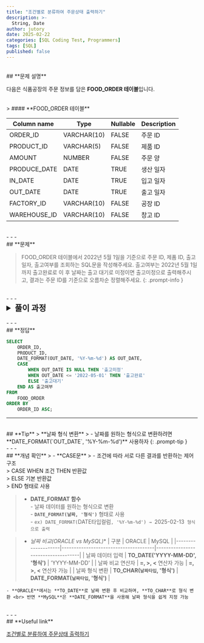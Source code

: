 ```yaml
---
title: "조건별로 분류하여 주문상태 출력하기"
description: >-
  String, Date
author: jutory
date: 2025-02-22
categories: [SQL Coding Test, Programmers]
tags: [SQL]
published: false
---
```

<br>
## **문제 설명**

다음은 식품공장의 주문 정보를 담은 **FOOD_ORDER 테이블**입니다.

<br>
> #### **FOOD_ORDER 테이블**

| Column name   | Type        | Nullable | Description       |
|---------------|-------------|----------|-------------------|
| ORDER_ID      | VARCHAR(10) | FALSE    | 주문 ID           |
| PRODUCT_ID    | VARCHAR(5)  | FALSE    | 제품 ID           |
| AMOUNT        | NUMBER      | FALSE    | 주문 양           |
| PRODUCE_DATE  | DATE        | TRUE     | 생산 일자         |
| IN_DATE       | DATE        | TRUE     | 입고 일자         |
| OUT_DATE      | DATE        | TRUE     | 출고 일자         |
| FACTORY_ID    | VARCHAR(10) | FALSE    | 공장 ID           |
| WAREHOUSE_ID  | VARCHAR(10) | FALSE    | 창고 ID           |

<br>
- - -
<br>
## **문제**

> FOOD_ORDER 테이블에서 2022년 5월 1일을 기준으로 주문 ID, 제품 ID, 출고일자, 출고여부를 조회하는 SQL문을 작성해주세요. 출고여부는 2022년 5월 1일까지 출고완료로 이 후 날짜는 출고 대기로 미정이면 출고미정으로 출력해주시고, 결과는 주문 ID를 기준으로 오름차순 정렬해주세요.
{: .prompt-info }

<br>
- - -
<br>
<details>
  <summary style="font-size: 1.5em; font-weight: bold;">풀이 과정</summary>
<div markdown="1">

1. **출고 여부 조건 확인**
   - 출고일자 `OUT_DAT`가 '2022-05-01보다 빠른 경우 **'출고완료'** 로 출력
   - `OUT_DATE`가 2022-05-01보다 이후인 경우 **'출고대기'**
   - `OUT_DATE`가 **NULL**인 경우 **'출고미정'**

2. **DATE_FORMAT 함수로 출고일자 형식 변환**
   - MySQL에서 **DATE_FORMAT(OUT_DATE, '%Y-%m-%d')** 사용해서 YYYY-MM-DD 형식으로 변환

3. **CASE문을 사용한 출고 여부 정의**
   - **CASE문** 이용해서 조건에 따라 **출고 여부**를 정의하는 것으로

4. **결과 정렬**
   - 정렬 기준에 따라 **ORDER BY**로 결과 정렬
       - 주문 ID 기준으로 **오름차순 정렬**

* **_교훈_**  
   - 날짜 비교 시 NULL 값 처리를 놓치지 말자.... 그리고 DATE_FORMAT 함수. 오라클과 헷갈리지 말자. 큰일이다 머리가 뒤죽박죽이라 환장하겠다

</div>
</details>

<br>
- - -
<br>
## **정답**

```sql
SELECT 
    ORDER_ID,
    PRODUCT_ID,
    DATE_FORMAT(OUT_DATE, '%Y-%m-%d') AS OUT_DATE,
    CASE 
        WHEN OUT_DATE IS NULL THEN '출고미정'
        WHEN OUT_DATE <= '2022-05-01' THEN '출고완료'
        ELSE '출고대기'
    END AS 출고여부
FROM 
    FOOD_ORDER
ORDER BY 
    ORDER_ID ASC;
```

- - -
<br>
## **Tip**
> **날짜 형식 변환**
>    - 날짜를 원하는 형식으로 변환하려면 **DATE_FORMAT(`OUT_DATE`, '%Y-%m-%d')** 사용하자
{: .prompt-tip }


<br>
- - -
<br>
## **개념 확인**
> - **CASE문**
>    - 조건에 따라 서로 다른 결과를 반환하는 제어 구조 <br>
>      CASE WHEN 조건 THEN 반환값 <br>
>           ELSE 기본 반환값 <br>
>       END 형태로 사용

> - **DATE_FORMAT 함수**  
    - 날짜 데이터를 원하는 형식으로 변환  
    - **`DATE_FORMAT(날짜, '형식')`** 형태로 사용  
    - `ex) DATE_FORMAT(`DATE타입컬럼`, '%Y-%m-%d') → `2025-02-13` 형식으로 출력`

> - **날짜 비교*(ORACLE vs MySQL)**
    | 구분               | ORACLE                                | MySQL                             |
    |--------------------|--------------------------------------|------------------------------------|
    | 날짜 데이터 입력    | **TO_DATE('YYYY-MM-DD', '형식')**    | 'YYYY-MM-DD'                     |
    | 날짜 비교 연산자    | **=, >, <** 연산자 가능               | **=, >, <** 연산자 가능            |
    | 날짜 형식 변환      | **TO_CHAR(`날짜타입`, '형식')**        | **DATE_FORMAT(`날짜타입`, '형식')**      |

    - **ORACLE**에서는 **TO_DATE**로 날짜 변환 후 비교하며, **TO_CHAR**로 형식 변환 <br> 반면 **MySQL**은 **DATE_FORMAT**을 사용해 날짜 형식을 쉽게 지정 가능


<br>
- - -
<br>
## **Useful link**

[조건별로 분류하여 주문상태 출력하기](https://school.programmers.co.kr/learn/courses/30/lessons/131113)